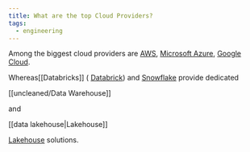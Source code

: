 ```yaml
---
title: What are the top Cloud Providers?
tags:
  - engineering
---
```


Among the biggest cloud providers are [AWS](https://aws.amazon.com/), [Microsoft Azure](https://azure.microsoft.com/), [Google Cloud](https://cloud.google.com/). 

Whereas[[Databricks]] ( [Databrick](https://www.databricks.com/)) and [Snowflake](https://www.snowflake.com/) provide dedicated

[[uncleaned/Data Warehouse]]

and 

[[data lakehouse|Lakehouse]]

[Lakehouse](term/data%20lakehouse.md) solutions.


